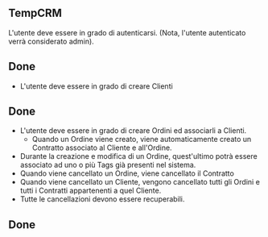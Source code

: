 ## TempCRM

L'utente deve essere in grado di autenticarsi. (Nota, l'utente autenticato verrà considerato admin).
## Done

* L'utente deve essere in grado di creare Clienti
## Done
* L'utente deve essere in grado di creare Ordini ed associarli a Clienti. 
    * Quando un Ordine viene creato, viene automaticamente creato un Contratto associato al Cliente e all'Ordine.
* Durante la creazione e modifica di un Ordine, quest'ultimo potrà essere associato ad uno o più Tags già presenti nel sistema.
* Quando viene cancellato un Ordine, viene cancellato il Contratto
* Quando viene cancellato un Cliente, vengono cancellato tutti gli Ordini e tutti i Contratti appartenenti a quel Cliente.
* Tutte le cancellazioni devono essere recuperabili.
## Done
